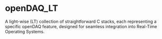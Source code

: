 # openDAQ_LT
A light-wise (LT) collection of straightforward C stacks, each representing a specific openDAQ feature, designed for seamless integration into Real-Time Operating Systems. 
